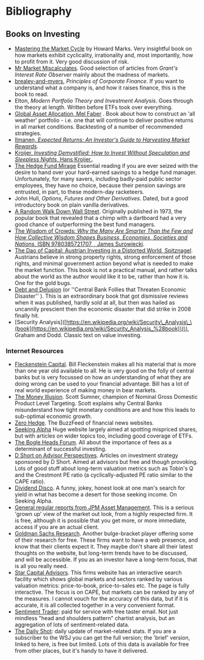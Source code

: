 # Bibliography

## Books on Investing

* [Mastering the Market Cycle](https://www.amazon.com/Mastering-Market-Cycle-Getting-Odds/dp/1328479250) by Howard Marks. Very insightful book on how markets exhibit cyclicality, irrationality and, most importantly, how to profit from it. Very good discussion of risk.
* [Mr Market Miscalculates](https://www.amazon.co.uk/Mr-Market-Miscalculates-James-Grant/dp/1604190086/). Good selection of articles from _Grant's Interest Rate Observer_ mainly about the madness of markets.
* [brealey-and-myers](http://www.amazon.co.uk/Principles-Corporate-Finance-Richard-Brealey/dp/1259009513), _Principles of Corporate Finance_. If you want to understand what a company is, and how it raises finance, this is the book to read.
* Elton, _Modern Portfolio Theory and Investment Analysis_. Goes through the theory at length. Written before ETFs took over everything.
* [Global Asset Allocation, Mel Faber](http://books.google.com/books?vid=ISBN9780988679924) . Book about how to construct an 'all weather' portfolio - i.e. one that will continue to deliver positive returns in all market conditions. Backtesting of a number of recommended strategies.
* [Ilmanen, _Expected Returns: An Investor's Guide to Harvesting Market Rewards_](https://www.amazon.co.uk/Expected-Returns-Investors-Harvesting-Rewards/dp/1119990726).
* [Kroijer, _Investing Demystified: How to Invest Without Speculation and Sleepless Nights_, Hans Kroijer.](http://books.google.com/books?vid=ISBN9780273781349).
* [The Hedge Fund Mirage](http://www.sl-advisors.com/the-hedge-fund-mirage/) Essential reading if you are ever seized with the desire to hand over your hard-earned savings to a hedge fund manager. Unfortunately, for many savers, including badly-paid public sector employees, they have no choice, because their pension savings are entrusted, in part, to these modern-day racketeers.
* John Hull, _Options, Futures and Other Derivatives_. Dated, but a good introductory book on plain vanilla derivatives.
* [A Random Walk Down Wall Street](http://www.amazon.co.uk/Random-Walk-Down-Wall-Street/dp/0393330338). Originally published in 1973, the popular book that revealed that a chimp with a dartboard had a very good chance of outperforming the best fund managers.
* [The Wisdom of Crowds: _Why the Many Are Smarter Than the Few and How Collective Wisdom Shapes Business, Economies, Societies and Nations_, ISBN 9780385721707, , James Surowiecki](http://www.amazon.co.uk/Wisdom-Crowds-James-Surowiecki/dp/0385721706/ref=sr_1_1?ie=UTF8&qid=1439233968&sr=8-1&keywords=9780385721707).
* [The Dao of Capital: Austrian Investing in a Distorted World, Spitznagel](http://www.amazon.com/The-Dao-Capital-Investing-Distorted/dp/111834703X%20). Austrians believe in strong property rights, strong enforcement of those rights, and minimal government action beyond what is needed to make the market function. This book is not a practical manual, and rather talks about the world as the author would like it to be, rather than how it is. One for the gold bugs.
* [Debt and Delusion](http://www.amazon.com/Debt-Delusion-Threaten-Economic-Disaster/dp/0977079333) \(or ''Central Bank Follies that Threaten Economic Disaster'' \). This is an extraordinary book that got dismissive reviews when it was published, hardly sold at all, but then was hailed as uncannily prescient then the economic disaster that did strike in 2008 finally hit.
* \[Security Analysis\]\([https://en.wikipedia.org/wiki/Security\_Analysis\_\(book](https://en.wikipedia.org/wiki/Security_Analysis_%28book)\)\), Graham and Dodd. Classic text on value investing.

### Internet Resources

* [Fleckenstein Capital](http://fleckensteincapital.com/). Bill Fleckenstein makes all his material that is more than one year old available to all. He is very good on the folly of central banks but is very focussed on how an understanding of what they are doing wrong can be used to your financial advantage. Bill has a lot of real world experience of making money in bear markets.
* [The Money Illusion](http://www.themoneyillusion.com/). Scott Sumner, champion of Nominal Gross Domestic Product Level Targeting. Scott explains why Central Banks misunderstand how tight monetary conditions are and how this leads to sub-optimal economic growth.
* [Zero Hedge](http://zerohedge.com). The BuzzFeed of financial news websites.
* [Seeking Alpha](http://seekingalpha.com) Huge website largely aimed at spotting mispriced shares, but with articles on wider topics too, including good coverage of ETFs.
* [The Bogle Heads Forum](https://www.bogleheads.org/). All about the importance of fees as a determinant of successful investing.
* [D Short on Advisor Perspectives](http://www.advisorperspectives.com/dshort/). Articles on investment strategy sponsored by D Short. Aimed at advisors but free and though provoking. Lots of good stuff about long-term valuation metrics such as Tobin's Q and the Crestmont PE ratio \(a cyclically-adjusted PE ratio similar to the CAPE ratio\).
* [Dividend Disco](http://seekingalpha.com/author/dividend-disco). A funny, jokey, honest look at one man's search for yield in what has become a desert for those seeking income. On Seeking Alpha.
* [General regular reports from JPM Asset Management](http://insights.jpmorgan.co.uk/adviser/commentary-and-analysis/jpmorgan-market-views/). This is a serious 'grown up' view of the market out look, from a highly respected firm. It is free, although it is possible that you get more, or more immediate, access if you are an actual client.
* [Goldman Sachs Research](http://www.goldmansachs.com/our-thinking). Another bulge-bracket player offering some of their research for free. These firms want to have a web presence, and know that their clients expect it. They maybe don't share all their latest thoughts on the website, but long-term trends have to be discussed, and will be accessible. If you as an investor have a long-term focus, that is all you really need.
* [Star Capital Advisors](http://www.starcapital.de/). This firms website has an interactive search facility which shows global markets and sectors ranked by various valuation metrics: price-to-book, price-to-sales etc. The page is fully interactive. The focus is on CAPE, but markets can be ranked by any of the measures. I cannot vouch for the accuracy of this data, but if it is accurate, it is all collected together in a very convenient format.
* [Sentiment Trader](https://www.sentimentrader.com/): paid for service with free taster email. Not just mindless "head and shoulders pattern" chartist analysis, but an aggregation of lots of sentiment-related data.
* [The Daily Shot](https://dailyshotbrief.com/): daily update of market-related stats. If you are a subscriber to the WSJ you can get the full version; the 'brief' version, linked to here, is free but limited. Lots of this data is available for free from other places, but it's handy to have it delivered.

